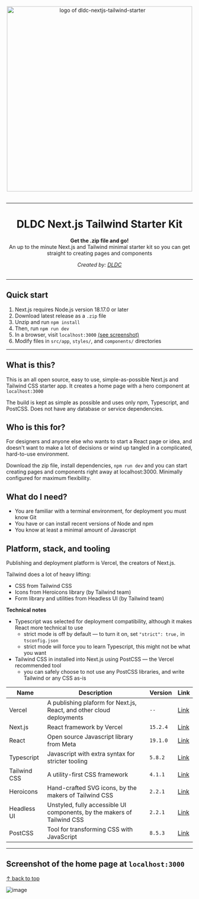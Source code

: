 <p align="center">
  <br>
  <img width="500" src="https://github.com/user-attachments/assets/e3ad3a88-729d-4d23-be1f-43228fa9b70c" alt="logo of dldc-nextjs-tailwind-starter">
  <br>
  <br>
</p>

----

<h1 align='center'>DLDC Next.js Tailwind Starter Kit</h1>
<p align='center'>
  <b>Get the .zip file and go!</b>
  <br />
  An up to the minute Next.js and Tailwind minimal starter kit so you can get straight to creating pages and components
</p>
<p align='center'>
  <i>Created by: <a href='https://douglee.co' target="_blank">DLDC</a></i>
  <br><br>
</p>

----

## Quick start
1. Next.js requires Node.js version 18.17.0 or later
2. Download latest release as a `.zip` file
3. Unzip and run `npm install`
4. Then, run `npm run dev`
5. In a browser, visit `localhost:3000` [(see screenshot)](https://github.com/duggi/dldc-nextjs-tailwind-starter/tree/main?tab=readme-ov-file#screenshot-of-the-home-page-at-localhost3000)
6. Modify files in `src/app`, `styles/`, and `components/` directories

----

## What is this?
This is an all open source, easy to use, simple-as-possible Next.js and Tailwind CSS starter app. It creates a home page with a hero component at `localhost:3000`

The build is kept as simple as possible and uses only npm, Typescript, and PostCSS. Does not have any database or service dependencies.

## Who is this for?
For designers and anyone else who wants to start a React page or idea, and doesn't want to make a lot of decisions or wind up tangled in a complicated, hard-to-use environment.

Download the zip file, install dependencies, `npm run dev` and you can start creating pages and components right away at localhost:3000. Minimally configured for maximum flexibility.

## What do I need?
- You are familiar with a terminal environment, for deployment you must know Git
- You have or can install recent versions of Node and npm
- You know at least a minimal amount of Javascript

## Platform, stack, and tooling
Publishing and deployment platform is Vercel, the creators of Next.js. 

Tailwind does a lot of heavy lifting:
- CSS from Tailwind CSS
- Icons from Heroicons library (by Tailwind team)
- Form library and utilities from Headless UI (by Tailwind team)

**Technical notes**
- Typescript was selected for deployment compatibility, although it makes React more technical to use
  - strict mode is off by default — to turn it on, set `"strict": true,` in `tsconfig.json`
  - strict mode will force you to learn Typescript, this might not be what you want
- Tailwind CSS in installed into Next.js using PostCSS — the Vercel recommended tool
  - you can safely choose to not use any PostCSS libraries, and write Tailwind or any CSS as-is

| Name | Description | Version | Link |
|------|---------|-------------|------|
| Vercel | A publishing plaform for Next.js, React, and other cloud deployments | `--` | [Link]() 
| Next.js |  React framework by Vercel | `15.2.4` | [Link](https://vercel.com/frameworks/nextjs) |
| React | Open source Javascript library from Meta | `19.1.0` | [Link](https://react.dev/)
| Typescript | Javascript with extra syntax for stricter tooling | `5.8.2` | [Link](https://www.typescriptlang.org/)
| Tailwind CSS | A utility-first CSS framework | `4.1.1` | [Link](https://tailwindcss.com/)
| Heroicons | Hand-crafted SVG icons, by the makers of Tailwind CSS | `2.2.1` | [Link](https://heroicons.com/)
| Headless UI | Unstyled, fully accessible UI components, by the makers of Tailwind CSS | `2.2.1` | [Link](https://headlessui.com/)
| PostCSS | Tool for transforming CSS with JavaScript | `8.5.3` | [Link](https://postcss.org/)

----

## Screenshot of the home page at `localhost:3000`
[↑ back to top](https://github.com/duggi/dldc-nextjs-tailwind-starter?tab=readme-ov-file#dldc-nextjs-tailwind-starter-kit)

![image](https://github.com/user-attachments/assets/a1415844-82e5-4992-ba80-041e7d06f615)


